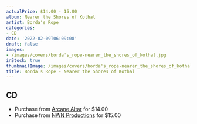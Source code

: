 ```yaml
---
actualPrice: $14.00 - 15.00
album: Nearer the Shores of Kothal
artist: Borda's Rope
categories:
- CD
date: '2022-02-09T06:09:08'
draft: false
images:
- /images/covers/borda's_rope-nearer_the_shores_of_kothal.jpg
inStock: true
thumbnailImage: /images/covers/borda's_rope-nearer_the_shores_of_kothal-thumb.jpg
title: Borda's Rope - Nearer the Shores of Kothal
---
```


## CD
* Purchase from [Arcane Altar](https://arcanealtar.bigcartel.com/product/borda-s-rope-nearer-the-shores-of-kothal-cd) for $14.00
* Purchase from [NWN Productions](http://shop.nwnprod.com/index.php?route=product/product&path=93&product_id=20777&sort=pd.name&order=ASC) for $15.00
